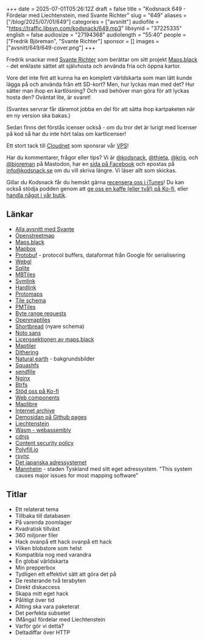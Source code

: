+++
date = 2025-07-01T05:26:12Z
draft = false
title = "Kodsnack 649 - Fördelar med Liechtenstein, med Svante Richter"
slug = "649"
aliases = ["/blog/2025/07/01/649"]
categories = ["avsnitt"]
audiofile = "https://traffic.libsyn.com/kodsnack/649.mp3"
libsynid = "37225335"
english = false
audiosize = "27194368"
audiolength = "55:40"
people = ["Fredrik Björeman", "Svante Richter"]
sponsor = []
images = ["avsnitt/649/649-cover.png"]
+++

Fredrik snackar med [Svante Richter](https://kodsnack.se/people/svante-richter/) som berättar om sitt projekt [Maps.black](https://maps.black/) - det enklaste sättet att självhosta och använda fria och öppna kartor.

Vore det inte fint att kunna ha en komplett världskarta som man lätt kunde lägga på och använda från ett SD-kort? Men, hur lyckas man med det? Hur sätter man ihop en kartlösning? Och vad behöver man göra för att lyckas hosta den? Oväntat lite, är svaret!

(Svantes servrar får däremot jobba en del för att sätta ihop kartpaketen när en ny version ska bakas.)

Sedan finns det förstås icenser också - om du tror det är lurigt med licenser på kod så har du inte hört talas om kartlicenser! 

Ett stort tack till [Cloudnet](https://www.cloudnet.se) som sponsrar vår [VPS](https://en.wikipedia.org/wiki/Virtual_private_server)!

Har du kommentarer, frågor eller tips? Vi är [@kodsnack](https://social.podsnack.se/@kodsnack), [@thieta](https://6510.nu/@thieta), [@krig](https://6510.nu/@krig), och [@bjoreman](https://toot.cafe/@bjoreman) på Mastodon, har en [sida på Facebook](https://www.facebook.com/) och epostas på [info@kodsnack.se](mailto:info@kodsnack.se) om du vill skriva längre. Vi läser allt som skickas.

Gillar du Kodsnack får du hemskt gärna [recensera oss i iTunes](https://itunes.apple.com/se/podcast/kodsnack/id561631498?l=en)! Du kan också stödja podden genom att <a href="https://ko-fi.com/kodsnack" rel="payment">ge oss en kaffe (eller två!) på Ko-fi</a>, eller [handla något i vår butik](https://shop.spreadshirt.se/kodsnack/).

## Länkar
* [Alla avsnitt med Svante](https://kodsnack.se/people/svante-richter/)
* [Openstreetmap](https://www.openstreetmap.org/#map=5/62.99/17.64)
* [Maps.black](https://maps.black/)
* [Mapbox](https://www.mapbox.com/)
* [Protobuf](https://en.wikipedia.org/wiki/Protocol_Buffers) - protocol buffers, dataformat från Google för serialisering
* [Webgl](https://en.wikipedia.org/wiki/WebGL)
* [Sqlite](https://en.wikipedia.org/wiki/SQLite)
* [MBTiles](https://wiki.openstreetmap.org/wiki/MBTiles)
* [Symlink](https://en.wikipedia.org/wiki/Symbolic_link)
* [Hardlink](https://en.wikipedia.org/wiki/Hard_link)
* [Protomaps](https://protomaps.com/)
* [Tile schema](https://openmaptiles.org/schema/)
* [PMTiles](https://docs.protomaps.com/pmtiles/)
* [Byte range requests](https://developer.mozilla.org/en-US/docs/Web/HTTP/Guides/Range_requests)
* [Openmaptiles](https://openmaptiles.org/)
* [Shortbread](https://shortbread-tiles.org/) (nyare schema)
* [Noto sans](https://en.wikipedia.org/wiki/Noto_fonts)
* [Licenssektionen av maps.black](https://maps.black/#licenses)
* [Maptiler](https://www.maptiler.com/)
* [Dithering](https://en.wikipedia.org/wiki/Dither)
* [Natural earth](https://klokantech.github.io/naturalearthtiles/) - bakgrundsbilder
* [Squashfs](https://en.wikipedia.org/wiki/SquashFS)
* [sendfile](https://en.wikipedia.org/wiki/Sendfile)
* [Nginx](https://en.wikipedia.org/wiki/Nginx)
* [Btrfs](https://en.wikipedia.org/wiki/Btrfs)
* [Stöd oss på Ko-fi](https://ko-fi.com/kodsnack)
* [Web components](https://en.wikipedia.org/wiki/Web_Components)
* [Maplibre](https://maplibre.org/)
* [Internet archive](https://archive.org/)
* [Demosidan på Github pages](https://maps-black.github.io/)
* [Liechtenstein](https://en.wikipedia.org/wiki/Liechtenstein)
* [Wasm - webassembly](https://en.wikipedia.org/wiki/WebAssembly)
* [cdnjs](https://en.wikipedia.org/wiki/Cdnjs)
* [Content security policy](https://en.wikipedia.org/wiki/Content_Security_Policy)
* [Polyfill.io](https://en.wikipedia.org/wiki/Polyfill_%28programming%29#Polyfill.io)
* [rsync](https://en.wikipedia.org/wiki/Rsync)
* [Det japanska adressystemet](https://en.wikipedia.org/wiki/Japanese_addressing_system)
* [Mannheim](https://en.wikipedia.org/wiki/Mannheim#Block_numbering) - staden Tyskland med sitt eget adressystem. "This system causes major issues for most mapping software"

## Titlar
* Ett relaterat tema
* Tillbaka till databasen
* På varenda zoomlager
* Kvadratisk tillväxt
* 360 miljoner filer
* Hack ovanpå ett hack ovanpå ett hack
* Vilken blobstore som helst
* Kompatibla nog med varandra
* En global världskarta
* Min prepperbox
* Tydligen ett effektivt sätt att göra det på
* De resterande två terabyten
* Direkt diskaccess
* Skapa mitt eget hack
* Pålitligt över tid
* Allting ska vara paketerat
* Det perfekta subsetet
* (Många) fördelar med Liechtenstein
* Varför gör vi detta?
* Deltadiffar över HTTP